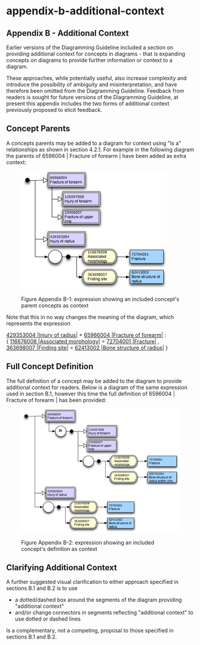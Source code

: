 # appendix-b-additional-context

## Appendix B - Additional Context

Earlier versions of the Diagramming Guideline included a section on providing additional context for concepts in diagrams - that is expanding concepts on diagrams to provide further information or context to a diagram.

These approaches, while potentially useful, also increase complexity and introduce the possibility of ambiguity and misinterpretation, and have therefore been omitted from the Diagramming Guideline. Feedback from readers is sought for future versions of the Diagramming Guideline, at present this appendix includes the two forms of additional context previously proposed to elicit feedback.

## Concept Parents

A concepts parents may be added to a diagram for context using "Is a" relationships as shown in section 4.2.1. For example in the following diagram the parents of 6596004 | Fracture of forearm | have been added as extra context:

<figure><img src="../images/29951023.png" alt=""><figcaption><p>Figure Appendix B-1: expression showing an included concept's parent concepts as context</p></figcaption></figure>

Note that this in no way changes the meaning of the diagram, which represents the expression

[429353004 |Injury of radius|](http://snomed.info/id/429353004) + [65966004 |Fracture of forearm|](http://snomed.info/id/65966004) :\
{ [116676008 |Associated morphology|](http://snomed.info/id/116676008) = [72704001 |Fracture|](http://snomed.info/id/72704001) ,\
[363698007 |Finding site|](http://snomed.info/id/363698007) = [62413002 |Bone structure of radius|](http://snomed.info/id/62413002) }

## Full Concept Definition

The full definition of a concept may be added to the diagram to provide additional context for readers. Below is a diagram of the same expression used in section B.1, however this time the full definition of 6596004 | Fracture of forearm | has been provided:

<figure><img src="../images/29951024.png" alt=""><figcaption><p>Figure Appendix B-2: expression showing an included concept's definition as context</p></figcaption></figure>

## Clarifying Additional Context

A further suggested visual clarification to either approach specified in sections B.1 and B.2 is to use

* a dotted/dashed box around the segments of the diagram providing "additional context"
* and/or change connectors in segments reflecting "additional context" to use dotted or dashed lines

Is a complementary, not a competing, proposal to those specified in sections B.1 and B.2.
